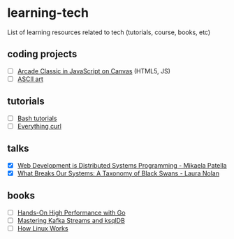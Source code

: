 # learning-tech
List of learning resources related to tech (tutorials, course, books, etc)

## coding projects
- [ ] [Arcade Classic in JavaScript on Canvas](https://www.udemy.com/course/code-your-first-game) (HTML5, JS)
- [ ] [ASCII art](https://robertheaton.com/2018/06/12/programming-projects-for-advanced-beginners-ascii-art/)

## tutorials
- [ ] [Bash tutorials](https://linuxize.com/tags/bash/)
- [ ] [Everything curl](https://everything.curl.dev/)

## talks
- [X] [Web Development is Distributed Systems Programming - Mikaela Patella](https://www.youtube.com/watch?v=KxMK2AklpNY)
- [X] [What Breaks Our Systems: A Taxonomy of Black Swans - Laura Nolan](https://www.youtube.com/watch?v=LSQUO_Yi9oM)

## books
- [ ] [Hands-On High Performance with Go](https://www.amazon.com/Hands-High-Performance-performance-applications-ebook/dp/B08576P94D)
- [ ] [Mastering Kafka Streams and ksqlDB](https://www.amazon.com/Mastering-Kafka-Streams-ksqlDB-Real-Time/dp/1492062499)
- [ ] [How Linux Works](https://nostarch.com/howlinuxworks3?s=03)
